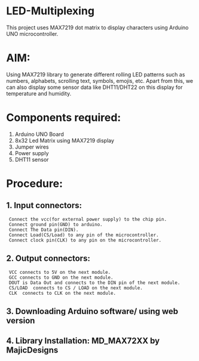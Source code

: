 # LED-Multiplexing
This project uses MAX7219 dot matrix to display characters using Arduino UNO microcontroller.

# AIM:
Using MAX7219 library to generate different rolling LED patterns such as numbers, alphabets, scrolling text, symbols, emojis, etc. Apart from this, we can also display some sensor data like DHT11/DHT22 on this display for temperature and humidity.

# Components required:
1.	Arduino UNO Board
2.	8x32 Led Matrix using MAX7219 display
3.	Jumper wires
4.	Power supply
5.	DHT11 sensor

# Procedure:
## 1. Input connectors:
     Connect the vcc(for external power supply) to the chip pin.
     Connect ground pin(GND) to arduino.
     Connect The Data pin(DIN).
     Connect Load(CS/Load) to any pin of the microcontroller.
     Connect clock pin(CLK) to any pin on the microcontroller.
## 2. Output connectors:
     VCC connects to 5V on the next module.
     GCC connects to GND on the next module.
     DOUT is Data Out and connects to the DIN pin of the next module.
     CS/LOAD  connects to CS / LOAD on the next module.
     CLK  connects to CLK on the next module.
## 3. Downloading Arduino software/ using web version
## 4. Library Installation: MD_MAX72XX by MajicDesigns
